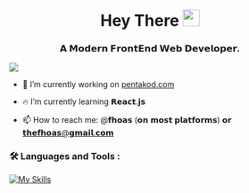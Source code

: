 <h1 align="center">
  Hey There
  <img src="https://media.giphy.com/media/hvRJCLFzcasrR4ia7z/giphy.gif" width="30px"/>
</h1>
<h3 align="center">𝗔 𝗠𝗼𝗱𝗲𝗿𝗻 𝗙𝗿𝗼𝗻𝘁𝗘𝗻𝗱 𝗪𝗲𝗯 𝗗𝗲𝘃𝗲𝗹𝗼𝗽𝗲𝗿.</h3>


![](https://komarev.com/ghpvc/?username=fhoas)

- 🔭 I’m currently working on [pentakod.com](https://pentakod.com)

- 🔥 I’m currently learning 𝗥𝗲𝗮𝗰𝘁.𝗷𝘀

- 📫 How to reach me: @𝗳𝗵𝗼𝗮𝘀 (𝗼𝗻 𝗺𝗼𝘀𝘁 𝗽𝗹𝗮𝘁𝗳𝗼𝗿𝗺𝘀) 𝗼𝗿 [𝘁𝗵𝗲𝗳𝗵𝗼𝗮𝘀@𝗴𝗺𝗮𝗶𝗹.𝗰𝗼𝗺](mailto:thefhoas@gmail.com)


### :hammer_and_wrench: Languages and Tools :
[![My Skills](https://skills.thijs.gg/icons?i=react,materialui,js,html,css,scss,tailwind,bootstrap,figma,photoshop)](https://skills.thijs.gg)
